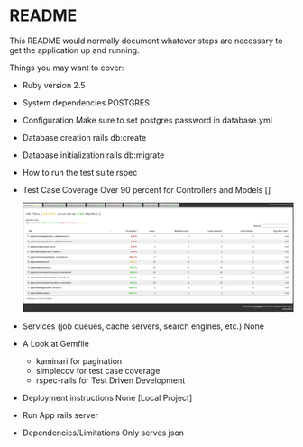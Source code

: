 # README

This README would normally document whatever steps are necessary to get the
application up and running.

Things you may want to cover:

* Ruby version
  2.5

* System dependencies
  POSTGRES

* Configuration
  Make sure to set postgres password in database.yml

* Database creation
  rails db:create

* Database initialization
  rails db:migrate

* How to run the test suite
  rspec

* Test Case Coverage
  Over 90 percent for Controllers and Models  []

  ![myimage-alt-tag](https://raw.githubusercontent.com/thezainsaleem/concerts-manager/main/Screenshot%20from%202021-01-30%2022-12-54.png)

* Services (job queues, cache servers, search engines, etc.)
  None

* A Look at Gemfile
  - kaminari for pagination
  - simplecov for test case coverage
  - rspec-rails for Test Driven Development

* Deployment instructions
  None [Local Project]

* Run App
  rails server

* Dependencies/Limitations
  Only serves json


